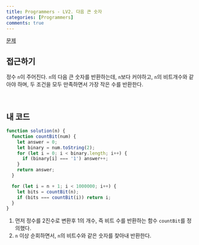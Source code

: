 ```yaml
---
title: Programmers - LV2. 다음 큰 숫자
categories: [Programmers]
comments: true
---
```


[문제](https://programmers.co.kr/learn/courses/30/lessons/12911)

## 접근하기

정수 `n`이 주어진다. `n`의 다음 큰 숫자를 반환하는데, `n`보다 커야하고, `n`의 비트개수와 같아야 하며, 두 조건을 모두 만족하면서 가장 작은 수를 반환한다.

<br>

## 내 코드

```js
function solution(n) {
  function countBit(num) {
    let answer = 0;
    let binary = num.toString(2);
    for (let i = 0; i < binary.length; i++) {
      if (binary[i] === '1') answer++;
    }
    return answer;
  }

  for (let i = n + 1; i < 1000000; i++) {
    let bits = countBit(n);
    if (bits === countBit(i)) return i;
  }
}
```

1. 먼저 정수를 2진수로 변환후 1의 개수, 즉 비트 수를 반환하는 함수 `countBit`를 정의했다.
2. `n` 이상 순회하면서, `n`의 비트수와 같은 숫자를 찾아내 반환한다.
